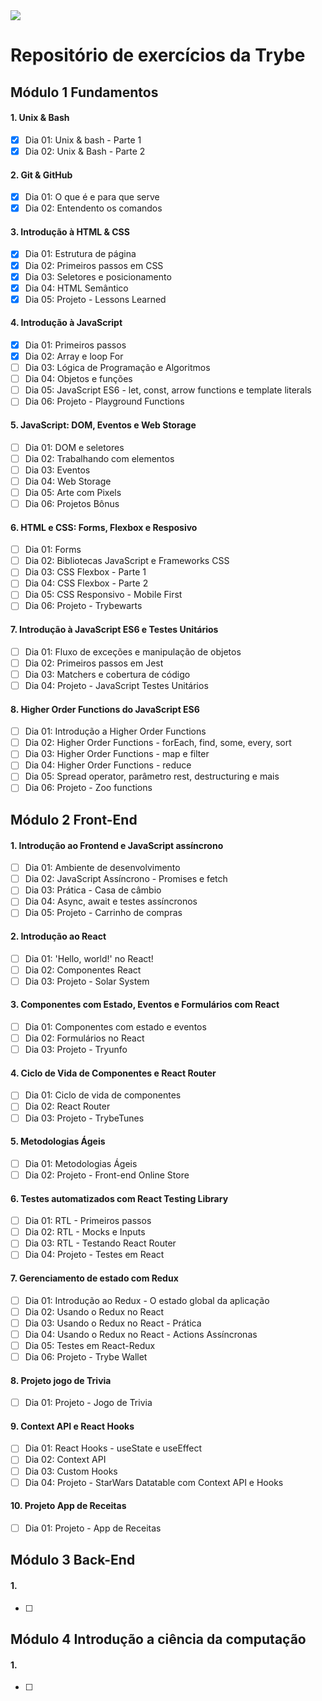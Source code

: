 <img src="https://www.google.com.br/url?sa=i&url=https%3A%2F%2Fajuda.betrybe.com%2Fhc%2Fpt-br%2Farticles%2F360059558613-Quanto-custa-estudar-na-Trybe-&psig=AOvVaw114Y3GcEuPoH5Ko_a4LJwh&ust=1669578777830000&source=images&cd=vfe&ved=0CBAQjRxqFwoTCPjT0eHPzPsCFQAAAAAdAAAAABAO">

# Repositório de exercícios da **Trybe**

## Módulo 1 Fundamentos

  #### 1. Unix & Bash
  
  - [x] Dia 01: Unix & bash - Parte 1
  - [x] Dia 02: Unix & Bash - Parte 2
  
  #### 2. Git & GitHub
  
  - [x] Dia 01: O que é e para que serve
  - [x] Dia 02: Entendento os comandos
  
  #### 3. Introdução à HTML & CSS
  
  - [x] Dia 01: Estrutura de página
  - [x] Dia 02: Primeiros passos em CSS
  - [x] Dia 03: Seletores e posicionamento
  - [x] Dia 04: HTML Semântico
  - [x] Dia 05: Projeto - Lessons Learned
  
  #### 4. Introdução à JavaScript
  
  - [x] Dia 01: Primeiros passos
  - [x] Dia 02: Array e loop For
  - [ ] Dia 03: Lógica de Programação e Algoritmos
  - [ ] Dia 04: Objetos e funções
  - [ ] Dia 05: JavaScript ES6 - let, const, arrow functions e template literals
  - [ ] Dia 06: Projeto - Playground Functions
  
  #### 5. JavaScript: DOM, Eventos e Web Storage
  
  - [ ] Dia 01: DOM e seletores
  - [ ] Dia 02: Trabalhando com elementos
  - [ ] Dia 03: Eventos
  - [ ] Dia 04: Web Storage
  - [ ] Dia 05: Arte com Pixels
  - [ ] Dia 06: Projetos Bônus
  
  #### 6. HTML e CSS: Forms, Flexbox e Resposivo
  
  - [ ] Dia 01: Forms
  - [ ] Dia 02: Bibliotecas JavaScript e Frameworks CSS
  - [ ] Dia 03: CSS Flexbox - Parte 1
  - [ ] Dia 04: CSS Flexbox - Parte 2
  - [ ] Dia 05: CSS Responsivo - Mobile First
  - [ ] Dia 06: Projeto - Trybewarts
  
  #### 7. Introdução à JavaScript ES6 e Testes Unitários
  
  - [ ] Dia 01: Fluxo de exceções e manipulação de objetos
  - [ ] Dia 02: Primeiros passos em Jest
  - [ ] Dia 03: Matchers e cobertura de código
  - [ ] Dia 04: Projeto - JavaScript Testes Unitários
  
  #### 8. Higher Order Functions do JavaScript ES6
  
  - [ ] Dia 01: Introdução a Higher Order Functions
  - [ ] Dia 02: Higher Order Functions - forEach, find, some, every, sort
  - [ ] Dia 03: Higher Order Functions - map e filter
  - [ ] Dia 04: Higher Order Functions - reduce
  - [ ] Dia 05: Spread operator, parâmetro rest, destructuring e mais
  - [ ] Dia 06: Projeto - Zoo functions
    
  ## Módulo 2 Front-End

  #### 1. Introdução ao Frontend e JavaScript assíncrono
  
  - [ ] Dia 01: Ambiente de desenvolvimento
  - [ ] Dia 02: JavaScript Assíncrono - Promises e fetch
  - [ ] Dia 03: Prática - Casa de câmbio
  - [ ] Dia 04: Async, await e testes assíncronos
  - [ ] Dia 05: Projeto - Carrinho de compras
  
  #### 2. Introdução ao React
  
  - [ ] Dia 01: 'Hello, world!' no React!
  - [ ] Dia 02: Componentes React
  - [ ] Dia 03: Projeto - Solar System
   
   #### 3. Componentes com Estado, Eventos e Formulários com React
   
  - [ ] Dia 01: Componentes com estado e eventos
  - [ ] Dia 02: Formulários no React
  - [ ] Dia 03: Projeto - Tryunfo
   
   #### 4. Ciclo de Vida de Componentes e React Router
  
  - [ ] Dia 01: Ciclo de vida de componentes
  - [ ] Dia 02: React Router
  - [ ] Dia 03: Projeto - TrybeTunes
   
  #### 5. Metodologias Ágeis
  
 - [ ] Dia 01: Metodologias Ágeis
 - [ ] Dia 02: Projeto - Front-end Online Store
 
  #### 6. Testes automatizados com React Testing Library
  
  - [ ] Dia 01: RTL - Primeiros passos
  - [ ] Dia 02: RTL - Mocks e Inputs
  - [ ] Dia 03: RTL - Testando React Router
  - [ ] Dia 04: Projeto - Testes em React

  #### 7. Gerenciamento de estado com Redux
  
  - [ ] Dia 01: Introdução ao Redux - O estado global da aplicação
  - [ ] Dia 02: Usando o Redux no React
  - [ ] Dia 03: Usando o Redux no React - Prática
  - [ ] Dia 04: Usando o Redux no React - Actions Assíncronas
  - [ ] Dia 05: Testes em React-Redux
  - [ ] Dia 06: Projeto - Trybe Wallet
  
  #### 8. Projeto jogo de Trivia
  
  - [ ] Dia 01: Projeto - Jogo de Trivia

  #### 9. Context API e React Hooks
   
  - [ ] Dia 01: React Hooks - useState e useEffect
  - [ ] Dia 02: Context API
  - [ ] Dia 03: Custom Hooks
  - [ ] Dia 04: Projeto - StarWars Datatable com Context API e Hooks
  
  #### 10. Projeto App de Receitas
  
  - [ ] Dia 01: Projeto - App de Receitas



  
## Módulo 3 Back-End

#### 1.

  - [ ] 

## Módulo 4 Introdução a ciência da computação

#### 1.

- [ ] 

